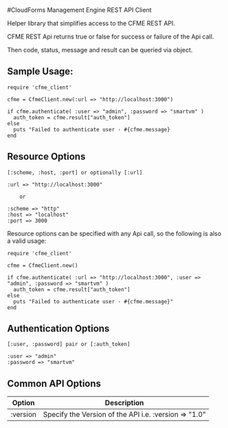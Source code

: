 
#CloudForms Management Engine REST API Client

Helper library that simplifies access to the CFME REST API.


CFME REST Api returns true or false for success or failure of the Api call.

Then code, status, message and result can be queried via object.

## Sample Usage:

```
require 'cfme_client'

cfme = CfmeClient.new(:url => "http://localhost:3000")

if cfme.authenticate( :user => "admin", :password => "smartvm" )
  auth_token = cfme.result["auth_token"]
else
  puts "Failed to authenticate user - #{cfme.message}
end
```

## Resource Options

```  
[:scheme, :host, :port] or optionally [:url]
```

```
:url => "http://localhost:3000"

    or

:scheme => "http"
:host => "localhost"
:port => 3000

```

Resource options can be specified with any Api call, so the following is also a valid usage:

```
require 'cfme_client'

cfme = CfmeClient.new()

if cfme.authenticate( :url => "http://localhost:3000", :user => "admin", :password => "smartvm" )
  auth_token = cfme.result["auth_token"]
else
  puts "Failed to authenticate user - #{cfme.message}"
end
```

## Authentication Options

```
[:user, :password] pair or [:auth_token]
```

```
:user => "admin"
:password => "smartvm"
```


## Common API Options

|Option|Description|
|------|-----------|
|:version|Specify the Version of the API  i.e.  :version => "1.0"|



